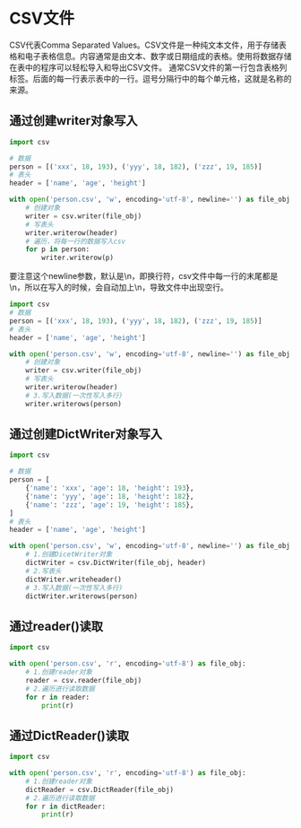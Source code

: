 

# CSV文件

​CSV代表Comma Separated Values。CSV文件是一种纯文本文件，用于存储表格和电子表格信息。内容通常是由文本、数字或日期组成的表格。使用将数据存储在表中的程序可以轻松导入和导出CSV文件。
通常CSV文件的第一行包含表格列标签。后面的每一行表示表中的一行。逗号分隔行中的每个单元格，这就是名称的来源。

## 通过创建writer对象写入
```py
import csv

# 数据
person = [('xxx', 18, 193), ('yyy', 18, 182), ('zzz', 19, 185)]
# 表头
header = ['name', 'age', 'height']

with open('person.csv', 'w', encoding='utf-8', newline='') as file_obj:
    # 创建对象
    writer = csv.writer(file_obj)
    # 写表头
    writer.writerow(header)
    # 遍历，将每一行的数据写入csv
    for p in person:
        writer.writerow(p)
```
要注意这个newline参数，默认是\n，即换行符，csv文件中每一行的末尾都是\n，所以在写入的时候，会自动加上\n，导致文件中出现空行。


```py
import csv
# 数据
person = [('xxx', 18, 193), ('yyy', 18, 182), ('zzz', 19, 185)]
# 表头
header = ['name', 'age', 'height']

with open('person.csv', 'w', encoding='utf-8', newline='') as file_obj:
    # 创建对象
    writer = csv.writer(file_obj)
    # 写表头
    writer.writerow(header)
    # 3.写入数据(一次性写入多行)
    writer.writerows(person)
```


## 通过创建DictWriter对象写入
```py
import csv

# 数据
person = [
    {'name': 'xxx', 'age': 18, 'height': 193},
    {'name': 'yyy', 'age': 18, 'height': 182},
    {'name': 'zzz', 'age': 19, 'height': 185},
]
# 表头
header = ['name', 'age', 'height']

with open('person.csv', 'w', encoding='utf-8', newline='') as file_obj:
    # 1.创建DicetWriter对象
    dictWriter = csv.DictWriter(file_obj, header)
    # 2.写表头
    dictWriter.writeheader()
    # 3.写入数据(一次性写入多行)
    dictWriter.writerows(person)
```

## 通过reader()读取
```py
import csv

with open('person.csv', 'r', encoding='utf-8') as file_obj:
    # 1.创建reader对象
    reader = csv.reader(file_obj)
    # 2.遍历进行读取数据
    for r in reader:
        print(r)
```
## 通过DictReader()读取
```py
import csv

with open('person.csv', 'r', encoding='utf-8') as file_obj:
    # 1.创建reader对象
    dictReader = csv.DictReader(file_obj)
    # 2.遍历进行读取数据
    for r in dictReader:
        print(r)
```